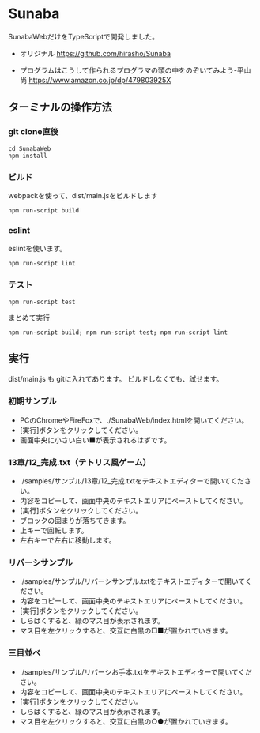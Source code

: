 Sunaba
======

SunabaWebだけをTypeScriptで開発しました。

* オリジナル
https://github.com/hirasho/Sunaba

* プログラムはこうして作られるプログラマの頭の中をのぞいてみよう-平山尚
https://www.amazon.co.jp/dp/479803925X


## ターミナルの操作方法

### git clone直後

```
cd SunabaWeb
npm install
```

### ビルド
webpackを使って、dist/main.jsをビルドします

```
npm run-script build
```

### eslint

eslintを使います。
```
npm run-script lint
```

### テスト

```
npm run-script test
```

まとめて実行
```
npm run-script build; npm run-script test; npm run-script lint
```

## 実行

dist/main.js も gitに入れてあります。
ビルドしなくても、試せます。

### 初期サンプル

* PCのChromeやFireFoxで、./SunabaWeb/index.htmlを開いてください。
* [実行]ボタンをクリックしてください。
* 画面中央に小さい白い■が表示されるはずです。

### 13章/12_完成.txt（テトリス風ゲーム）

* ./samples/サンプル/13章/12_完成.txtをテキストエディターで開いてください。
* 内容をコピーして、画面中央のテキストエリアにペーストしてください。
* [実行]ボタンをクリックしてください。
* ブロックの固まりが落ちてきます。
* 上キーで回転します。
* 左右キーで左右に移動します。


### リバーシサンプル

* ./samples/サンプル/リバーシサンプル.txtをテキストエディターで開いてください。
* 内容をコピーして、画面中央のテキストエリアにペーストしてください。
* [実行]ボタンをクリックしてください。
* しらばくすると、緑のマス目が表示されます。
* マス目を左クリックすると、交互に白黒の□■が置かれていきます。

### 三目並べ

* ./samples/サンプル/リバーシお手本.txtをテキストエディターで開いてください。
* 内容をコピーして、画面中央のテキストエリアにペーストしてください。
* [実行]ボタンをクリックしてください。
* しらばくすると、緑のマス目が表示されます。
* マス目を左クリックすると、交互に白黒の○●が置かれていきます。
